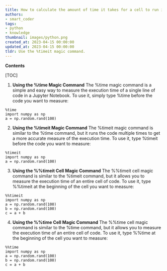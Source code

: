 ```yaml
---
title: How to calculate the amount of time it takes for a cell to run in an ipython notebook
authors:
- smart_coder
tags:
- python
- knowledge
thumbnail: images/python.png
created_at: 2023-04-15 00:00:00
updated_at: 2023-04-15 00:00:00
tldr: Use the %timeit magic command.
---
```


**Contents**

[TOC]

1. **Using the %time Magic Command**
The %time magic command is a simple and easy way to measure the execution time of a single line of code in a Jupyter Notebook. To use it, simply type %time before the code you want to measure:

```
%time
import numpy as np
a = np.random.rand(100)
```

2. **Using the %timeit Magic Command**
The %timeit magic command is similar to the %time command, but it runs the code multiple times to get a more accurate measure of the execution time. To use it, type %timeit before the code you want to measure:

```
%timeit
import numpy as np
a = np.random.rand(100)
```

3. **Using the %%timeit Cell Magic Command**
The %%timeit cell magic command is similar to the %timeit command, but it allows you to measure the execution time of an entire cell of code. To use it, type %%timeit at the beginning of the cell you want to measure:

```
%%timeit
import numpy as np
a = np.random.rand(100)
b = np.random.rand(100)
c = a + b
```

4. **Using the %%time Cell Magic Command**
The %%time cell magic command is similar to the %time command, but it allows you to measure the execution time of an entire cell of code. To use it, type %%time at the beginning of the cell you want to measure:

```
%%time
import numpy as np
a = np.random.rand(100)
b = np.random.rand(100)
c = a + b
```
